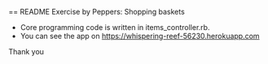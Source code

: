 == README
Exercise by Peppers: Shopping baskets

- Core programming code is written in items_controller.rb.
- You can see the app on https://whispering-reef-56230.herokuapp.com


Thank you
